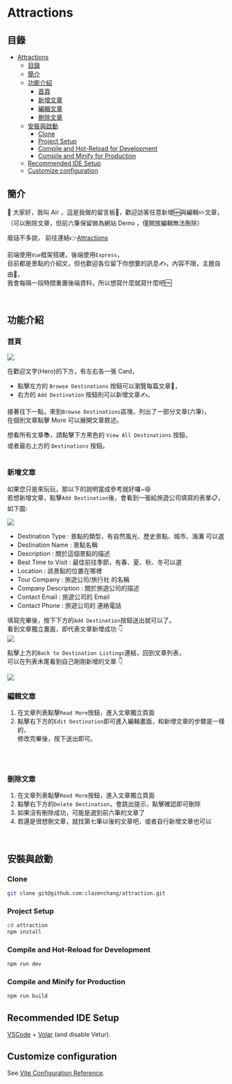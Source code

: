 # Attractions

## 目錄

- [Attractions](#attractions)
  - [目錄](#目錄)
  - [簡介](#簡介)
  - [功能介紹](#功能介紹)
    - [首頁](#首頁)
    - [新增文章](#新增文章)
    - [編輯文章](#編輯文章)
    - [刪除文章](#刪除文章)
  - [安裝與啟動](#安裝與啟動)
    - [Clone](#clone)
    - [Project Setup](#project-setup)
    - [Compile and Hot-Reload for Development](#compile-and-hot-reload-for-development)
    - [Compile and Minify for Production](#compile-and-minify-for-production)
  - [Recommended IDE Setup](#recommended-ide-setup)
  - [Customize configuration](#customize-configuration)


## 簡介

👋 大家好，我叫 Air ，這是我做的留言板📝，歡迎訪客任意新增🆕與編輯✏️文章，  <br/>
（可以刪除文章，但前六筆保留做為網站 Demo ，僅開放編輯無法刪除）    <br/>


廢話不多說， 前往連結👉[Attractions](https://attractions-alfa.netlify.app/)     <br/>

前端使用`Vue`框架搭建，後端使用`Express`，      <br/>
目前都是景點的介紹文，但也歡迎各位留下你想要的訊息✍️，內容不限，主題自由🎨，        <br/>
我會每隔一段時間重置後端資料，所以想寫什麼就寫什麼吧🆓     <br/>

<br/>

## 功能介紹

### 首頁
<img src="screenShot.png">  <br/>

在歡迎文字(Hero)的下方，有左右各一張 Card，     <br/>
- 點擊左方的 `Browse Destinations` 按鈕可以瀏覽每篇文章📖，       <br/>
- 右方的 `Add Destination` 按鈕則可以新增文章✍️。     <br/>

接著往下一點，來到`Browse Destinations`區塊，列出了一部分文章(六筆)， <br/>
在個別文章點擊 More 可以展開文章敘述。  <br/>

想看所有文章📚，請點擊下方黑色的 `View All Destinations` 按鈕，     <br/>
或者最右上方的 `Destinations` 按鈕。 <br/>
<br/>


### 新增文章

如果您只是來玩玩，那以下的說明當成參考就好囉~😄 <br/>
若想新增文章，點擊`Add Destination`後，會看到一張給旅遊公司填寫的表單📋，如下圖:  <br/>

<img src="screenShot-form.png"> <br/>

- Destination Type  : 景點的類型，有自然風光、歷史景點、城市、海灘 可以選
- Destination Name  : 景點名稱
- Description       : 關於這個景點的描述
- Best Time to Visit : 最佳前往季節，有春、夏、秋、冬可以選
- Location          : 該景點的位置在哪裡
- Tour Company      : 旅遊公司/旅行社 的名稱
- Company Description : 關於旅遊公司的描述
- Contact Email     : 旅遊公司的 Email
- Contact Phone     : 旅遊公司的 連絡電話

填寫完畢後，按下下方的`Add Destination`按鈕送出就可以了。   <br/>
看到文章獨立畫面，即代表文章新增成功 👇   <br/>
<img src="screenShot-addSuccess.png">

點擊上方的`Back to Destination Listings`連結，回到文章列表，    <br/>
可以在列表末尾看到自己剛剛新增的文章 👇

<img src="screenShot-position.png">

<br/>


### 編輯文章

1. 在文章列表點擊`Read More`按鈕，進入文章獨立頁面
2. 點擊右下方的`Edit Destination`即可進入編輯畫面，和新增文章的步驟是一樣的， <br/>
修改完畢後，按下送出即可。
<br/>
<br/>

### 刪除文章

1. 在文章列表點擊`Read More`按鈕，進入文章獨立頁面
2. 點擊右下方的`Delete Destination`，會跳出提示，點擊確認即可刪除
3. 如果沒有刪除成功，可能是選到前六筆的文章了
4. 若還是很想刪文章，就找第七筆以後的文章吧，或者自行新增文章也可以

<br/>


## 安裝與啟動

### Clone

```sh
git clone git@github.com:clazenchang/attraction.git
```

### Project Setup

```sh
cd attraction
npm install
```

### Compile and Hot-Reload for Development

```sh
npm run dev
```


### Compile and Minify for Production

```sh
npm run build
```

## Recommended IDE Setup

[VSCode](https://code.visualstudio.com/) + [Volar](https://marketplace.visualstudio.com/items?itemName=Vue.volar) (and disable Vetur).


## Customize configuration

See [Vite Configuration Reference](https://vitejs.dev/config/).